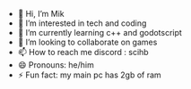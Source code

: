 - 👋 Hi, I’m Mik
- 👀 I’m interested in tech and coding
- 🌱 I’m currently learning c++ and godotscript
- 💞️ I’m looking to collaborate on games
- 📫 How to reach me discord : scihb
- 😄 Pronouns: he/him
- ⚡ Fun fact: my main pc has 2gb of ram
